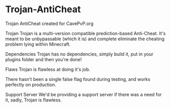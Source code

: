 # Trojan-AntiCheat
Trojan AntiCheat created for CavePvP.org

Trojan
Trojan is a multi-version compatible prediction-based Anti-Cheat. It's meant to be unbypassable (which it is) and complete eliminate the cheating problem lying within Minecraft.

Dependencies
Trojan has no dependencies, simply build it, put in your plugins folder and then you're done!

Flaws
Trojan is flawless at doing it's job.

There hasn't been a single false flag found during testing, and works perfectly on production.

Support Server
We'd be providing a support server if there was a need for it, sadly, Trojan is flawless.
